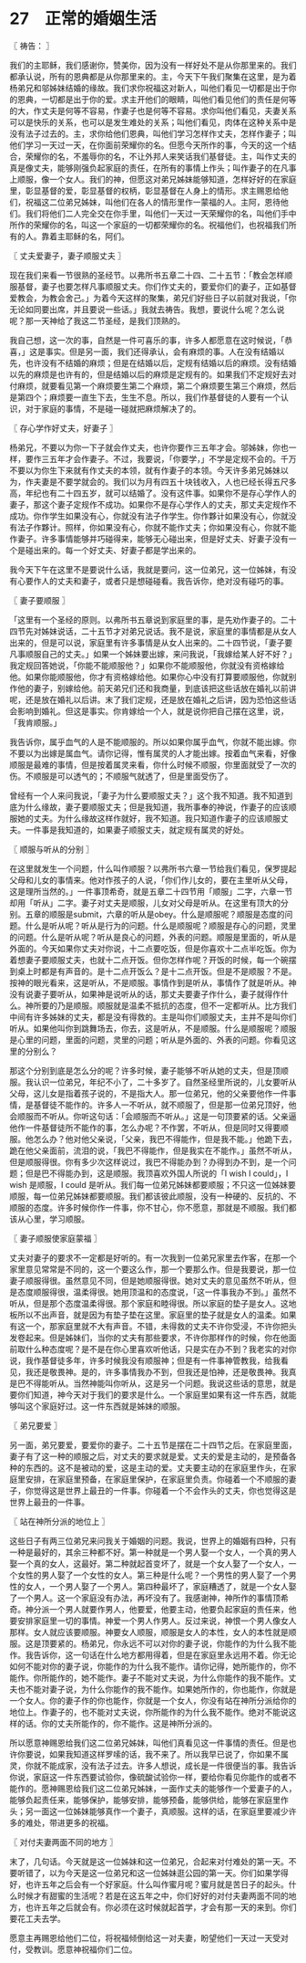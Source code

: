 # 27　正常的婚姻生活



〖 祷告： 〗

我们的主耶稣，我们感谢你，赞美你，因为没有一样好处不是从你那里来的。我们都承认说，所有的恩典都是从你那里来的。主，今天下午我们聚集在这里，是为着杨弟兄和邬姊妹结婚的缘故。我们求你祝福这对新人，叫他们看见一切都是出于你的恩典，一切都是出于你的爱。求主开他们的眼睛，叫他们看见他们的责任是何等的大，作丈夫是何等不容易，作妻子也是何等不容易。求你叫他们看见，夫妻关系可以是快乐的关系，也可以是发生难处的关系；叫他们看见，肉体在这种关系中是没有法子过去的。主，求你给他们恩典，叫他们学习怎样作丈夫，怎样作妻子；叫他们学习一天过一天，在你面前荣耀你的名。但愿今天所作的事，今天的这一个结合，荣耀你的名，不羞辱你的名，不让外邦人来笑话我们基督徒。主，叫作丈夫的真是像丈夫，能够刚强负起家庭的责任，在所有的事情上作头；叫作妻子的在凡事上顺服，像一个女人。我们的神，但愿这对弟兄姊妹能够知道，怎样好好的在家庭里，彰显基督的爱，彰显基督的权柄，彰显基督在人身上的情形。求主赐恩给他们，祝福这二位弟兄姊妹，叫他们在各人的情形里作一蒙福的人。主阿，恩待他们。我们将他们二人完全交在你手里，叫他们一天过一天荣耀你的名，叫他们手中所作的荣耀你的名，叫这一个家庭的一切都荣耀你的名。祝福他们，也祝福我们所有的人。靠着主耶稣的名，阿们。



〖 丈夫爱妻子，妻子顺服丈夫 〗

现在我们来看一节很熟的圣经节。以弗所书五章二十四、二十五节：「教会怎样顺服基督，妻子也要怎样凡事顺服丈夫。你们作丈夫的，要爱你们的妻子，正如基督爱教会，为教会舍己。」为着今天这样的聚集，弟兄们好些日子以前就对我说，「你无论如同要出席，并且要说一些话。」我就去祷告。我想，要说什么呢？怎么说呢？那一天神给了我这二节圣经，是我们顶熟的。

我自己想，这一次的事，自然是一件可喜乐的事，许多人都愿意在这时候说，「恭喜，」这是事实。但是另一面，我们还得承认，会有麻烦的事。人在没有结婚以先，也许没有不结婚的麻烦；但是在结婚以后，定规有结婚以后的麻烦。没有结婚以先的麻烦是也许有的，但是结婚以后的麻烦是定规有的。如果我们不定规好去对付麻烦，就要看见第一个麻烦要生第二个麻烦，第二个麻烦要生第三个麻烦，然后是第四个；麻烦要一直生下去，生生不息。所以，我们作基督徒的人要有一个认识，对于家庭的事情，不是碰一碰就把麻烦解决了的。



〖 存心学作好丈夫，好妻子 〗

杨弟兄，不要以为你一下子就会作丈夫，也许你要作三五年才会。邬姊妹，你也一样，要作三五年才会作妻子。不过，我要说，「你要学，」不学是定规不会的。千万不要以为你生下来就有作丈夫的本领，就有作妻子的本领。今天许多弟兄姊妹以为，作夫妻是不要学就会的。我们以为月有四五十块钱收入，人也已经长得五尺多高，年纪也有二十四五岁，就可以结婚了。没有这件事。如果你不是存心学作人的妻子，那这个妻子定规作不成功。如果你不是存心学作人的丈夫，那丈夫定规作不成功。你作学生如果没有心，你就没有法子作学生。你作夥计如果没有心，你就没有法子作夥计。照样，你如果没有心，你就不能作丈夫；你如果没有心，你就不能作妻子。许多事情能够并巧碰得来，能够无心碰出来，但是好丈夫、好妻子没有一个是碰出来的。每一个好丈夫、好妻子都是学出来的。

我今天下午在这里不是要说什么话，我就是要问，这一位弟兄，这一位姊妹，有没有心要作人的丈夫和妻子，或者只是想碰碰看。我告诉你，绝对没有碰巧的事。



〖 妻子要顺服 〗

「这里有一个圣经的原则。以弗所书五章说到家庭里的事，是先劝作妻子的。二十四节先对姊妹说话，二十五节才对弟兄说话。我不是说，家庭里的事情都是从女人出来的，但是可以说，家庭里有许多事情是从女人出来的。二十四节说，「妻子要凡事顺服自己的丈夫。」如果一个姊妹要出嫁，来问我说，「我嫁给某人好不好？」我定规回答她说，「你能不能顺服他？」如果你不能顺服他，你就没有资格嫁给他。如果你能顺服他，你才有资格嫁给他。如果你心中没有打算要顺服他，你就别作他的妻子，别嫁给他。前天弟兄们还和我商量，到底该把这些话放在婚礼以前讲呢，还是放在婚礼以后讲。末了我们定规，还是放在婚礼之后讲，因为恐怕这些话会影响到婚礼。但这是事实。你肯嫁给一个人，就是说你把自己摆在这里，说，「我肯顺服。」

我告诉你，属乎血气的人是不能顺服的。所以如果你属乎血气，你就不能出嫁。你不要以为出嫁是属血气。请你记得，惟有属灵的人才能出嫁。按着血气来看，好像顺服是最难的事情，但是按着属灵来看，你什么时候不顺服，你里面就受了一次的伤。不顺服是可以透气的；不顺服气就透了，但是里面受伤了。

曾经有一个人来问我说，「妻子为什么要顺服丈夫？」这个我不知道。我不知道到底为什么缘故，妻子要顺服丈夫；但是我知道，我所事奉的神说，作妻子的应该顺服她的丈夫。为什么缘故这样作就好，我不知道。我只知道作妻子的应该顺服丈夫。一件事是我知道的，如果妻子顺服丈夫，就定规有属灵的好处。



〖 顺服与听从的分别 〗

在这里就发生一个问题，什么叫作顺服？以弗所书六章一节给我们看见，保罗提起父母和儿女的事情来。他对作孩子的人说，「你们作儿女的，要在主里听从父母，这是理所当然的。」一件事顶希奇，就是五章二十四节用「顺服」二字，六章一节却用「听从」二字。妻子对丈夫是顺服，儿女对父母是听从。在这里有顶大的分别。五章的顺服是submit，六章的听从是obey。什么是顺服呢？顺服是态度的问题。什么是听从呢？听从是行为的问题。什么是顺服呢？顺服是存心的问题，灵里的问题。什么是听从呢？听从是良心的问题，外表的问题。顺服是里面的，听从是外面的。今天如果你丈夫对你说，十二点要吃饭，但是你喜欢十二点半吃饭。你为着想妻子要顺服丈夫，也就十二点开饭。但你怎样作呢？开饭的时候，每一个碗摆到桌上时都是有声音的。是十二点开饭么？是十二点开饭。但是不是顺服？不是。按神的眼光看来，这是听从，不是顺服。事情作到是听从，事情作了就是听从。神没有说妻子要听从，如果神是说听从的话，那丈夫要妻子作什么，妻子就得作什么。神所要的乃是顺服。顺服就是温柔不抵抗的态度，但不一定都听从。比方我们中间有许多姊妹的丈夫，都是没有得救的。主是叫你们顺服丈夫，主并不是叫你们听从。如果他叫你到跳舞场去，你去，这是听从，不是顺服。什么是顺服呢？顺服是心里的问题，里面的问题，灵里的问题；听从是外面的、外表的问题。你看见这里的分别么？

那这个分别到底是怎么分的呢？许多时候，妻子能够不听从她的丈夫，但是顶顺服。我认识一位弟兄，年纪不小了，二十多岁了。自然圣经里所说的，儿女要听从父母，这儿女是指着孩子说的，不是指大人。那一位弟兄，他的父亲要他作一件事情，是基督徒不能作的。许多人一不听从，就不顺服了，但是那一位弟兄顶好，他会顺服而不听从。你听这句话：「会顺服而不听从。」这是一句顶要紧的话。父亲逼他作一件基督徒所不能作的事，怎么办呢？不作罢，不听从，但是同时又得要顺服。他怎么办？他对他父亲说，「父亲，我巴不得能作，但是我不能。」他跪下去，跪在他父亲面前，流泪的说，「我巴不得能作，但是我实在不能作。」虽然不听从，但是顺服得很。你有多少次这样说过，我巴不得能办到？办得到办不到，是一个问题；但是巴不得能办到，这是顺服。我顶喜欢外国人所说的「I wish I could」，I wish 是顺服，I could 是听从。我们每一位弟兄姊妹都要顺服；不只这一位姊妹要顺服，每一位弟兄姊妹都要顺服。我们都该彼此顺服，没有一种硬的、反抗的、不顺服的态度。许多时候你作一件事，你不甘心，你不愿意，那就是不顺服。我们都该从心里，学习顺服。



〖 妻子顺服使家庭蒙福 〗

丈夫对妻子的要求不一定都是好听的。有一次我到一位弟兄家里去作客，在那一个家里意见常常是不同的，这一个要这么作，那一个要那么作。但是我要说，那一位妻子顺服得很。虽然意见不同，但是她顺服得很。她对丈夫的意见虽然不听从，但是态度顺服得很，温柔得很。她用顶温和的态度说，「这一件事我办不到。」虽然不听从，但是那个态度温柔得很。那个家庭和睦得很。所以家庭的垫子是女人。这地板所以不出声音，就是因为有垫子垫在这里。家庭里的垫子就是女人的温柔。如果有这一个，那家庭里就不大有声音。不错，未得救的丈夫不许你受浸，不许你把头发卷起来。但是姊妹们，当你的丈夫有那些要求，不许你那样作的时候，你在他面前取什么种态度呢？是不是在你心里喜欢听他话，只是实在办不到？我老实的对你说，我作基督徒多年，许多时候我没有顺服神；但是有一件事神管教我，给我看见，我还是敬畏神。是的，许多事情我办不到，但我还是怕神，还是敬畏神。我真是巴不得能听从。当然神能叫你听从，这是另一个问题。我说这些话的意思，就是要你们知道，神今天对于我们的要求是什么。一个家庭里如果有这一件东西，就能够叫这个家庭好过。这一件东西就是姊妹的顺服。



〖 弟兄要爱 〗

另一面，弟兄要爱，要爱你的妻子。二十五节是摆在二十四节之后。在家庭里面，妻子有了这一种的顺服之后，对丈夫的要求就是爱。丈夫的爱是主动的，是预备各种的东西的。这不是被动的爱，这是主动的爱。丈夫要主动的在家庭里作头，在家庭里安排，在家庭里预备，在家庭里保护，在家庭里负责。你碰着一个不顺服的妻子，你觉得这是世界上最丑的一件事。你碰着一个不会作头的丈夫，你也觉得这是世界上最丑的一件事。



〖 站在神所分派的地位上 〗

这些日子有两三位弟兄来问我关于婚姻的问题。我说，世界上的婚姻有四种，只有一种是最好的，其余三种都不好。第一种就是一个男人娶一个女人，一个真的男人娶一个真的女人，这最好。第二种就起首变坏了，就是一个女人娶了一个女人，一个女性的男人娶了一个女性的女人。第三种是什么呢？一个男性的男人娶了一个男性的女人，一个男人娶了一个男人。第四种最坏了，家庭糟透了，就是一个女人娶了一个男人。这一个家庭没有办法，再坏没有了。我感谢神，神所作的事情顶希奇。神分派一个男人就要作男人，他要爱，他要主动，他要负起家庭的责任来，他要安排家庭里一切的事情。神爱一个男人作男人。反过来说，神恨一个男人像女人那样。女人就应该要顺服。神要女人顺服，顺服是女人的本性，女人的本性就是顺服。这是顶要紧的。杨弟兄，你永远不可以对你的妻子说，你能作的为什么我不能作。我告诉你，这一句话在什么地方都用得着，但是在家庭里永远用不着。你无论如何不能对你的妻子说，你能作的为什么我不能作。请你记得，她所能作的，你不能作。你所能作的，她不能作。妻子不能对丈夫说，为什么你能作的我不能作。丈夫也不能对妻子说，为什么你能作的我不能作。如果她所作的，你也能作，你就是一个女人。你的妻子作的你也能作，你就是一个女人，你没有站在神所分派给你的地位上。作妻子的，也不能对丈夫说，你所能作的为什么我不能作。绝对不能说这样的话。你的丈夫所能作的，你不能作。这是神所分派的。

所以愿意神赐恩给我们这二位弟兄姊妹，叫他们真看见这一件事情的责任。但是也许你要说，如果我知道这样罗嗦的话，我不来了。所以我早已说了，你如果不属灵，你就不能成家，没有法子过去。许多人想说，成长是一件很便当的事。我告诉你说，家庭这一件东西要试验你，像硫酸试验你一样，要给你看见你能作的或者不能作的。愿神赐恩给我们这二位弟兄姊妹，一面作丈夫的能够作一个爱妻子的人，能够负起责任来，能够保护，能够安排，能够预备，能够供给，能够在家庭里作头；另一面这一位姊妹能够真作一个妻子，真顺服。这样的话，在家庭里要减少许多的难处，带进更多的祝福。



〖 对付夫妻两面不同的地方 〗

末了，几句话。今天就是这一位姊妹和这一位弟兄，合起来对付难处的第一天。不要听错了，以为今天是这一位弟兄和这一位姊妹逛公园的第一天。你们如果学得好，也许五年之后会有一个好家庭。什么叫作蜜月呢？蜜月就是苦日子的起头。什么时候才有甜蜜的生活呢？若是在这五年之中，你们好好的对付夫妻两面不同的地方，也许五年之后就会有。你必须在这时候就起首学，才会有那一天的来到。你们要花工夫去学。

愿意主再赐恩给他们二位，将祝福倾倒给这一对夫妻，盼望他们一天过一天受对付，受教训。愿意神祝福你们二位。

